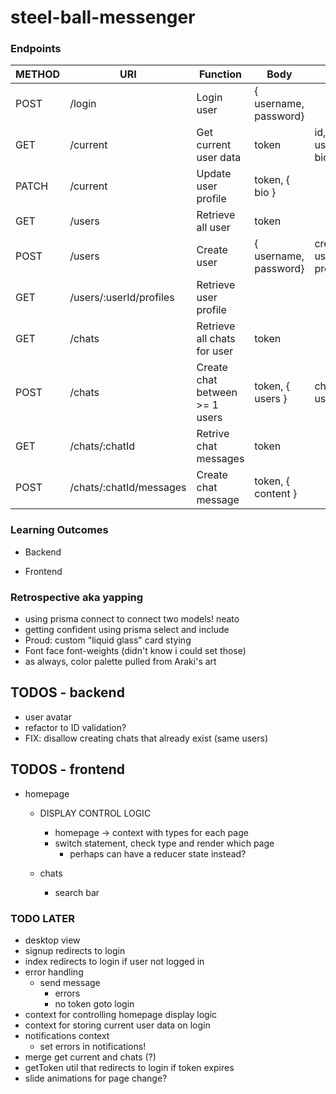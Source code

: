 # steel-ball-messenger

### Endpoints

| METHOD | URI                     | Function                       | Body                  | Notes                |
| ------ | ----------------------- | ------------------------------ | --------------------- | -------------------- |
| POST   | /login                  | Login user                     | { username, password} |                      |
| GET    | /current                | Get current user data          | token                 | id, username, bio    |
| PATCH  | /current                | Update user profile            | token, { bio }        |                      |
| GET    | /users                  | Retrieve all user              | token                 |                      |
| POST   | /users                  | Create user                    | { username, password} | creates user profile |
| GET    | /users/:userId/profiles | Retrieve user profile          |                       |                      |
| GET    | /chats                  | Retrieve all chats for user    | token                 |                      |
| POST   | /chats                  | Create chat between >= 1 users | token, { users }      | chat: { id, users}   |
| GET    | /chats/:chatId          | Retrive chat messages          | token                 |                      |
| POST   | /chats/:chatId/messages | Create chat message            | token, { content }    |                      |

### Learning Outcomes

-   Backend



-   Frontend


### Retrospective aka yapping

-   using prisma connect to connect two models! neato
-   getting confident using prisma select and include
-   Proud: custom "liquid glass" card stying
-   Font face font-weights (didn't know i could set those)
-   as always, color palette pulled from Araki's art




## TODOS - backend

-   user avatar
-   refactor to ID validation?
-   FIX: disallow creating chats that already exist (same users)

## TODOS - frontend

-   homepage
    -   DISPLAY CONTROL LOGIC
        -   homepage -> context with types for each page
        -   switch statement, check type and render which page
            -   perhaps can have a reducer state instead?
        
    -   chats
        -   search bar

### TODO LATER

-   desktop view
-   signup redirects to login
-   index redirects to login if user not logged in
-   error handling
    -   send message
        -   errors
        -   no token goto login
-   context for controlling homepage display logic
-   context for storing current user data on login
-   notifications context
    -   set errors in notifications!
-   merge get current and chats (?)
-   getToken util that redirects to login if token expires
-   slide animations for page change?